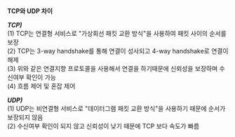 **TCP와 UDP 차이**

***TCP)***   
(1) TCP는 연결형 서비스로 "가상회선 패킷 교환 방식"을 사용하여 패킷 사이의 순서를 보장   
(2) TCP는 3-way handshake를 통해 연결이 성사되고 4-way handshake로 연결이 해제   
(3) 위와 같은 연결지향 프로토콜을 사용해서 연결을 하기때문에 신뢰성을 보장하며 수신여부 확인이 가능   
(4) 흐름 제어 및 혼잡 제어
   
***UDP)***   
(1) UDP는 비연결형 서비스로 "데이터그램 패킷 교환 방식"을 사용하기 때문에 순서가 보장되지 않음   
(2) 수신여부 확인이 되지 않고 신뢰성이 낮기 때문에 TCP 보다 속도가 빠름      
